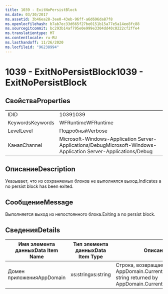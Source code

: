 ```yaml
---
title: 1039 - ExitNoPersistBlock
ms.date: 03/30/2017
ms.assetid: 3b46ea28-3ee0-43eb-96ff-a6d696da87f8
ms.openlocfilehash: b7ab7ec33d665f27be0151b15a77e5a14ee8fc88
ms.sourcegitcommit: bc293b14af795e0e999e3304dd40c0222cf2ffe4
ms.translationtype: MT
ms.contentlocale: ru-RU
ms.lasthandoff: 11/26/2020
ms.locfileid: "96238994"
---
```

# <a name="1039---exitnopersistblock"></a><span data-ttu-id="e1526-102">1039 - ExitNoPersistBlock</span><span class="sxs-lookup"><span data-stu-id="e1526-102">1039 - ExitNoPersistBlock</span></span>

## <a name="properties"></a><span data-ttu-id="e1526-103">Свойства</span><span class="sxs-lookup"><span data-stu-id="e1526-103">Properties</span></span>  
  
|||  
|-|-|  
|<span data-ttu-id="e1526-104">ID</span><span class="sxs-lookup"><span data-stu-id="e1526-104">ID</span></span>|<span data-ttu-id="e1526-105">1039</span><span class="sxs-lookup"><span data-stu-id="e1526-105">1039</span></span>|  
|<span data-ttu-id="e1526-106">Keywords</span><span class="sxs-lookup"><span data-stu-id="e1526-106">Keywords</span></span>|<span data-ttu-id="e1526-107">WFRuntime</span><span class="sxs-lookup"><span data-stu-id="e1526-107">WFRuntime</span></span>|  
|<span data-ttu-id="e1526-108">Level</span><span class="sxs-lookup"><span data-stu-id="e1526-108">Level</span></span>|<span data-ttu-id="e1526-109">Подробный</span><span class="sxs-lookup"><span data-stu-id="e1526-109">Verbose</span></span>|  
|<span data-ttu-id="e1526-110">Канал</span><span class="sxs-lookup"><span data-stu-id="e1526-110">Channel</span></span>|<span data-ttu-id="e1526-111">Microsoft-Windows-Application Server-Applications/Debug</span><span class="sxs-lookup"><span data-stu-id="e1526-111">Microsoft-Windows-Application Server-Applications/Debug</span></span>|  
  
## <a name="description"></a><span data-ttu-id="e1526-112">Описание</span><span class="sxs-lookup"><span data-stu-id="e1526-112">Description</span></span>  

 <span data-ttu-id="e1526-113">Указывает, что из сохраняемых блоков не выполнялся выход.</span><span class="sxs-lookup"><span data-stu-id="e1526-113">Indicates a no persist block has been exited.</span></span>  
  
## <a name="message"></a><span data-ttu-id="e1526-114">Сообщение</span><span class="sxs-lookup"><span data-stu-id="e1526-114">Message</span></span>  

 <span data-ttu-id="e1526-115">Выполняется выход из непостоянного блока.</span><span class="sxs-lookup"><span data-stu-id="e1526-115">Exiting a no persist block.</span></span>  
  
## <a name="details"></a><span data-ttu-id="e1526-116">Сведения</span><span class="sxs-lookup"><span data-stu-id="e1526-116">Details</span></span>  
  
|<span data-ttu-id="e1526-117">Имя элемента данных</span><span class="sxs-lookup"><span data-stu-id="e1526-117">Data Item Name</span></span>|<span data-ttu-id="e1526-118">Тип элемента данных</span><span class="sxs-lookup"><span data-stu-id="e1526-118">Data Item Type</span></span>|<span data-ttu-id="e1526-119">Описание</span><span class="sxs-lookup"><span data-stu-id="e1526-119">Description</span></span>|  
|--------------------|--------------------|-----------------|  
|<span data-ttu-id="e1526-120">Домен приложения</span><span class="sxs-lookup"><span data-stu-id="e1526-120">AppDomain</span></span>|<span data-ttu-id="e1526-121">xs:string</span><span class="sxs-lookup"><span data-stu-id="e1526-121">xs:string</span></span>|<span data-ttu-id="e1526-122">Строка, возвращаемая AppDomain.CurrentDomain.FriendlyName.</span><span class="sxs-lookup"><span data-stu-id="e1526-122">The string returned by AppDomain.CurrentDomain.FriendlyName.</span></span>|
